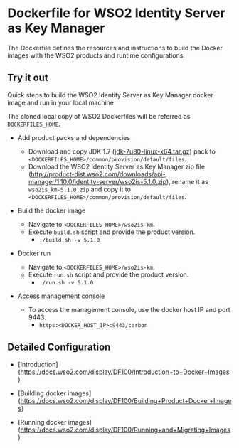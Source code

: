 # Dockerfile for WSO2 Identity Server as Key Manager #
The Dockerfile defines the resources and instructions to build the Docker images with the WSO2 products and runtime configurations.

## Try it out
Quick steps to build the WSO2 Identity Server as Key Manager docker image and run in your local machine

The cloned local copy of WSO2 Dockerfiles will be referred as `DOCKERFILES_HOME`.

* Add product packs and dependencies
    - Download and copy JDK 1.7 ([jdk-7u80-linux-x64.tar.gz](http://www.oracle.com/technetwork/java/javase/downloads/jdk7-downloads-1880260.html)) pack to `<DOCKERFILES_HOME>/common/provision/default/files`.
    - Download the WSO2 Identity Server as Key Manager zip file (http://product-dist.wso2.com/downloads/api-manager/1.10.0/identity-server/wso2is-5.1.0.zip), rename it as `wso2is_km-5.1.0.zip` and copy it to `<DOCKERFILES_HOME>/common/provision/default/files`.

* Build the docker image
    - Navigate to `<DOCKERFILES_HOME>/wso2is-km`.
    - Execute `build.sh` script and provide the product version.
        + `./build.sh -v 5.1.0`

* Docker run
    - Navigate to `<DOCKERFILES_HOME>/wso2is-km`.
    - Execute `run.sh` script and provide the product version.
        + `./run.sh -v 5.1.0`

* Access management console
    -  To access the management console, use the docker host IP and port 9443.
        + `https:<DOCKER_HOST_IP>:9443/carbon`

## Detailed Configuration

* [Introduction] (https://docs.wso2.com/display/DF100/Introduction+to+Docker+Images)

* [Building docker images] (https://docs.wso2.com/display/DF100/Building+Product+Docker+Images)

* [Running docker images] (https://docs.wso2.com/display/DF100/Running+and+Migrating+Images)
